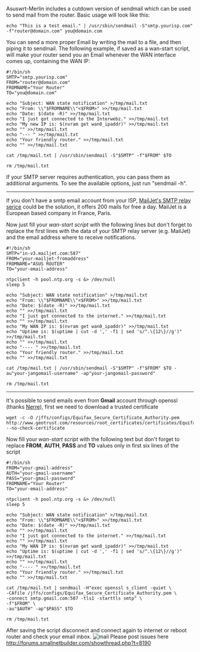 Asuswrt-Merlin includes a cutdown version of sendmail which can be used to send mail from the router.  Basic usage will look like this:

```
echo "This is a test email." | /usr/sbin/sendmail -S"smtp.yourisp.com" -f"router@domain.com" you@domain.com
```

You can send a more proper Email by writing the mail to a file, and then piping it to sendmail.  The following example, if saved as a wan-start script, will make your router send you an Email whenever the WAN interface comes up, containing the WAN IP:

```
#!/bin/sh
SMTP="smtp.yourisp.com"
FROM="router@domain.com"
FROMNAME="Your Router"
TO="you@domain.com"

echo "Subject: WAN state notification" >/tmp/mail.txt
echo "From: \\"$FROMNAME\\"<$FROM>" >>/tmp/mail.txt
echo "Date: $(date -R)" >>/tmp/mail.txt
echo "I just got connected to the Interwebz." >>/tmp/mail.txt
echo "My new IP is: $(nvram get wan0_ipaddr)" >>/tmp/mail.txt
echo "" >>/tmp/mail.txt
echo "--- " >>/tmp/mail.txt
echo "Your friendly router." >>/tmp/mail.txt
echo "" ­­>>/tmp/mail.txt

cat /tmp/mail.txt | /usr/sbin/sendmail -S"$SMTP" -f"$FROM" $TO

rm /tmp/mail.txt
```

If your SMTP server requires authentication, you can pass them as additional arguments.  To see the available options, just run "sendmail -h".

***
If you don't have a smtp email account from your ISP, [MailJet's SMTP relay serice](https://www.mailjet.com/feature/smtp-relay/) could be the solution, it offers 200 mails for free a day. MailJet is a European based company in France, Paris.

Now just fill your _wan-start script_ with the following lines but don't forget to replace the first lines with the data of your SMTP relay server (e.g. MailJet) and the email address where to receive notifications.
```
#!/bin/sh
SMTP="in-v3.mailjet.com:587"
FROM="your-mailjet-fromaddress"
FROMNAME="ASUS ROUTER"
TO="your-email-address"

ntpclient -h pool.ntp.org -s &> /dev/null
sleep 5

echo "Subject: WAN state notification" >/tmp/mail.txt
echo "From: \\"$FROMNAME\\"<$FROM>" >>/tmp/mail.txt
echo "Date: $(date -R)" >>/tmp/mail.txt
echo "" >>/tmp/mail.txt
echo "I just got connected to the internet." >>/tmp/mail.txt
echo "" >>/tmp/mail.txt
echo "My WAN IP is: $(nvram get wan0_ipaddr)" >>/tmp/mail.txt
echo "Uptime is: $(uptime | cut -d ',' -f1 | sed 's/^.\{12\}//g')" >>/tmp/mail.txt
echo "" >>/tmp/mail.txt
echo "---- " >>/tmp/mail.txt
echo "Your friendly router." >>/tmp/mail.txt
echo "" >>/tmp/mail.txt

cat /tmp/mail.txt | /usr/sbin/sendmail -S"$SMTP" -f"$FROM" $TO -au"your-jangomail-username" -ap"your-jangomail-password"

rm /tmp/mail.txt
```

***

It's possible to send emails even from **Gmail** account through openssl (thanks [Nerre](http://forums.smallnetbuilder.com/member.php?u=15302)), first we need to download a trusted certificate
```
wget -c -O /jffs/configs/Equifax_Secure_Certificate_Authority.pem http://www.geotrust.com/resources/root_certificates/certificates/Equifax_Secure_Certificate_Authority.pem --no-check-certificate
```
Now fill your _wan-start script_ with the following text but don't forget to replace **FROM**, **AUTH**, **PASS** and **TO** values only in first six lines of the script
```
#!/bin/sh
FROM="your-gmail-address"
AUTH="your-gmail-username"
PASS="your-gmail-password"
FROMNAME="Your Router"
TO="your-email-address"

ntpclient -h pool.ntp.org -s &> /dev/null
sleep 5

echo "Subject: WAN state notification" >/tmp/mail.txt
echo "From: \\"$FROMNAME\\"<$FROM>" >>/tmp/mail.txt
echo "Date: $(date -R)" >>/tmp/mail.txt
echo "" >>/tmp/mail.txt
echo "I just got connected to the internet." >>/tmp/mail.txt
echo "" >>/tmp/mail.txt
echo "My WAN IP is: $(nvram get wan0_ipaddr)" >>/tmp/mail.txt
echo "Uptime is: $(uptime | cut -d ',' -f1 | sed 's/^.\{12\}//g')" >>/tmp/mail.txt
echo "" >>/tmp/mail.txt
echo "---- " >>/tmp/mail.txt
echo "Your friendly router." >>/tmp/mail.txt
echo "" >>/tmp/mail.txt

cat /tmp/mail.txt | sendmail -H"exec openssl s_client -quiet \
-CAfile /jffs/configs/Equifax_Secure_Certificate_Authority.pem \
-connect smtp.gmail.com:587 -tls1 -starttls smtp" \
-f"$FROM" \
-au"$AUTH" -ap"$PASS" $TO 

rm /tmp/mail.txt
```
After saving the script disconnect and connect again to internet or reboot router and check your email inbox.
![mail](http://i47.tinypic.com/10drrs6.png)
Please post issues here http://forums.smallnetbuilder.com/showthread.php?t=8190